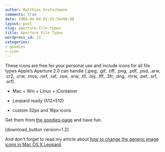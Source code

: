 ```yaml
---
author: Matthias Kretschmann
comments: true
date: 2008-04-04 01:55:54+00:00
layout: post
slug: aperture-file-types
title: Aperture File Types
wordpress_id: 21
categories:
- goodies
- icon
---
```


These icons are free for your personal use and include icons for all file types Apple’s Aperture 2.0 can handle (.jpeg, .gif, .tiff, .png, .pdf, .psd, .arw, .cr2, .crw, .mos, .nef, .raf, .raw, .srw, .tif, .oly, .fff, .3fr, .dng, .mrw, .pef, .srf, .orf).

<!-- more -->





  * Mac + Win + Linux + iContainer


  * Leopard ready (512×512)


  * custom 32px and 16px icons



Get them from [the goodies-page](http://www.kremalicious.com/goodies/) and have fun.

[download_button version=1.2]

And don't forget to read my article about [how to change the generic image icons in Mac OS X Leopard](http://www.kremalicious.com/2008/04/changing-the-image-icons-in-mac-os-x-leopard/).
